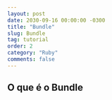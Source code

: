 ```yaml
---
layout: post
date: 2030-09-16 00:00:00 -0300
title: "Bundle"
slug: Bundle
tag: tutorial
order: 2
category: "Ruby"
comments: false
---
```


## O que é o Bundle
